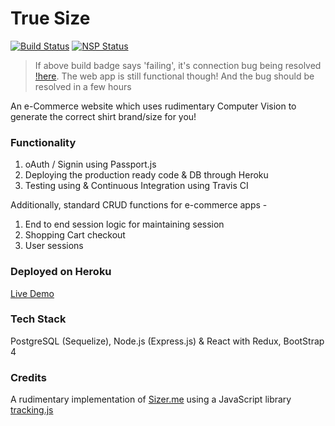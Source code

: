 # True Size
[![Build Status](https://travis-ci.org/lobokevin/truesize.svg?branch=master)](https://travis-ci.org/lobokevin/truesize)
[![NSP Status](https://nodesecurity.io/orgs/kevinlobo/projects/63414c4f-d028-48cd-a8a7-558a35b3aeb9/badge)](https://nodesecurity.io/orgs/kevinlobo/projects/63414c4f-d028-48cd-a8a7-558a35b3aeb9)

> If above build badge says 'failing', it's connection bug being resolved [!here](https://github.com/travis-ci/travis-ci/issues/8837). The web app is still functional though! And the bug should be resolved in a few hours

An e-Commerce website which uses rudimentary Computer Vision to generate the correct shirt brand/size for you!

### Functionality

1. oAuth / Signin using Passport.js
2. Deploying the production ready code & DB through Heroku
3. Testing using & Continuous Integration using Travis CI

Additionally, standard CRUD functions for e-commerce apps -

1. End to end session logic for maintaining session
2. Shopping Cart checkout
3. User sessions

### Deployed on Heroku

[Live Demo](https://truesize.herokuapp.com)

### Tech Stack

PostgreSQL (Sequelize), Node.js (Express.js) & React with Redux, BootStrap 4

### Credits

A rudimentary implementation of [Sizer.me](http://sizer.me) using a JavaScript library [tracking.js](https://trackingjs.com)
